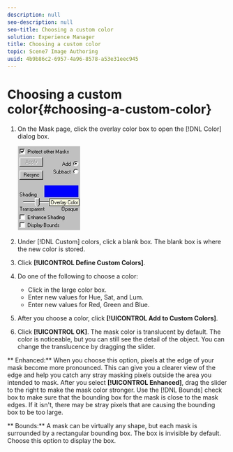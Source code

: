 ```yaml
---
description: null
seo-description: null
seo-title: Choosing a custom color
solution: Experience Manager
title: Choosing a custom color
topic: Scene7 Image Authoring
uuid: 4b9b86c2-6957-4a96-8578-a53e31eec945
---
```


# Choosing a custom color{#choosing-a-custom-color}

1. On the Mask page, click the overlay color box to open the [!DNL Color] dialog box.

   ![](assets/mask_pg.png)

1. Under [!DNL Custom] colors, click a blank box. The blank box is where the new color is stored.
1. Click **[!UICONTROL Define Custom Colors]**.
1. Do one of the following to choose a color:

    * Click in the large color box. 
    * Enter new values for Hue, Sat, and Lum. 
    * Enter new values for Red, Green and Blue.

1. After you choose a color, click **[!UICONTROL Add to Custom Colors]**.
1. Click **[!UICONTROL OK]**.
The mask color is translucent by default. The color is noticeable, but you can still see the detail of the object. You can change the translucence by dragging the slider.

** Enhanced:** When you choose this option, pixels at the edge of your mask become more pronounced. This can give you a clearer view of the edge and help you catch any stray masking pixels outside the area you intended to mask. After you select **[!UICONTROL Enhanced]**, drag the slider to the right to make the mask color stronger. Use the [!DNL Bounds] check box to make sure that the bounding box for the mask is close to the mask edges. If it isn't, there may be stray pixels that are causing the bounding box to be too large.

** Bounds:** A mask can be virtually any shape, but each mask is surrounded by a rectangular bounding box. The box is invisible by default. Choose this option to display the box. 

